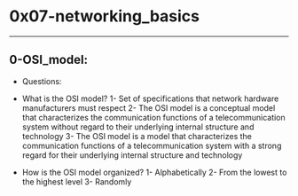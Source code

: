 # 0x07-networking_basics
-----------------------------------------------
## 0-OSI_model:
* Questions:

- What is the OSI model?
1- Set of specifications that network hardware manufacturers must respect
2- The OSI model is a conceptual model that characterizes the communication functions of a telecommunication system without regard to their underlying internal structure and technology
3- The OSI model is a model that characterizes the communication functions of a telecommunication system with a strong regard for their underlying internal structure and technology

- How is the OSI model organized?
1- Alphabetically
2- From the lowest to the highest level
3- Randomly
